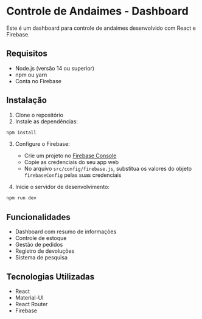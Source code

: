 # Controle de Andaimes - Dashboard

Este é um dashboard para controle de andaimes desenvolvido com React e Firebase.

## Requisitos

- Node.js (versão 14 ou superior)
- npm ou yarn
- Conta no Firebase

## Instalação

1. Clone o repositório
2. Instale as dependências:
```bash
npm install
```

3. Configure o Firebase:
   - Crie um projeto no [Firebase Console](https://console.firebase.google.com/)
   - Copie as credenciais do seu app web
   - No arquivo `src/config/firebase.js`, substitua os valores do objeto `firebaseConfig` pelas suas credenciais

4. Inicie o servidor de desenvolvimento:
```bash
npm run dev
```

## Funcionalidades

- Dashboard com resumo de informações
- Controle de estoque
- Gestão de pedidos
- Registro de devoluções
- Sistema de pesquisa

## Tecnologias Utilizadas

- React
- Material-UI
- React Router
- Firebase
